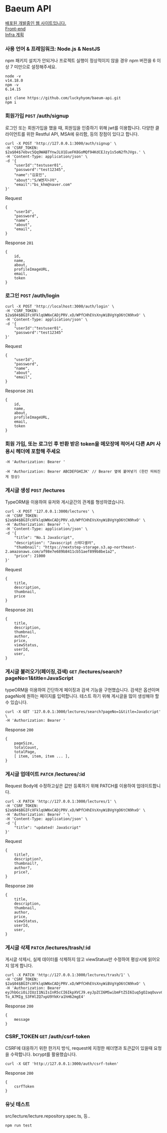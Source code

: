 # Baeum API


[배포된 개발중인 웹 사이트입니다.](https://www.makevalue.net/) \
[Front-end](https://github.com/luckyhyom/baeum-web) \
[Infra 계획](https://github.com/luckyhyom/AWS/tree/main/baeum)

### 사용 언어 & 프레임워크: Node.js & NestJS

npm 패키지 설치가 안되거나 프로젝트 실행이 정상적이지 않을 경우
npm 버전을 6 이상 7 미만으로 설정해주세요.

```tsx
node -v
v14.18.0
npm -v
6.14.15

git clone https://github.com/luckyhyom/baeum-api.git
npm i
```

### 회원가입 `POST` /auth/signup

로그인 또는 회원가입을 했을 때, 회원임을 인증하기 위해 jwt를 이용합니다. 다양한 클라이언트를 위한 Restful API, MSA에 유리함, 등의 장점이 있다고 합니다.

```tsx
curl -X POST 'http://127.0.0.1:3000/auth/signup' \
-H 'CSRF_TOKEN: $2a$04$7ebvc5Qq9WABTYnwJLU1EueFK8GoMQf94KdCEJzy1s5oN2fhJVgs.' \
-H 'Content-Type: application/json' \
-d '{
    "userId":"testuser01",
    "password":"test12345",
    "name":"김효민",
    "about":"S/W엔지니어",
    "email":"bs_khm@naver.com"
}'
```

Request

```tsx
{
    "userId",
    "password",
    "name",
    "about",
    "email",
}
```

Response `201`

```tsx
{
	id,
	name,
	about,
	profileImageURL,
	email,
	token
}
```

### 로그인 `POST` /auth/login

```tsx
curl -X POST 'http://localhost:3000/auth/login' \
-H 'CSRF_TOKEN: $2a$04$BGIFcXFklqUWNxCADjPRV.xD/WPfCHhEVsXnyWiBVgYgO6tCN9hxO' \
-H 'Content-Type: application/json' \
-d '{
    "userId":"testuser01",
    "password":"test12345"
}'
```

Request

```tsx
{
    "userId",
    "password",
    "name",
    "about",
    "email",
}
```

Response `201`

```tsx
{
	id,
	name,
	about,
	profileImageURL,
	email,
	token
}
```

### 회원 가입, 또는 로그인 후 반환 받은 token을 메모장에 적어서 다른 API 사용시 헤더에 포함해 주세요

```tsx
-H 'Authorization: Bearer '

-H 'Authorization: Bearer ABCDEFGHIJK' // Bearer 옆에 붙여넣기 (한칸 띄워진게 정상)
```

### 게시글 생성 `POST` /lectures

TypeORM을 이용하여 유저와 게시글간의 관계를 형성하였습니다.

```tsx
curl -X POST '127.0.0.1:3000/lectures' \
-H 'CSRF_TOKEN: $2a$04$BGIFcXFklqUWNxCADjPRV.xD/WPfCHhEVsXnyWiBVgYgO6tCN9hxO' \
-H 'Authorization: Bearer ' \
-H 'Content-Type: application/json' \
-d '{
    "title": "No.1 JavaScript",
    "description": "Javascript 스테디셀러",
    "thumbnail": "https://nextstep-storage.s3.ap-northeast-2.amazonaws.com/af98e7e689b8411cb51aef899b8be1a2",
    "price": 21000
}'
```

Request

```tsx
{
	title,
	description,
	thumbnail,
	price
}
```

Response `201`

```tsx
{
	title,
	description,
	thumbnail,
	author,
	price,
	viewStatus,
	userId,
	user,
}
```

### 게시글 불러오기(페이징,검색) `GET` /lectures/search?pageNo=1&title=JavaScript

typeORM을 이용하여 간단하게 페이징과 검색 기능을 구현했습니다. 검색은 옵션이며 pageNo에 원하는 페이지를 입력합니다. 테스트 하기 위해 게시글을 많이 생성해야 할 수 있습니다.

```tsx
curl -X GET '127.0.0.1:3000/lectures/search?pageNo=1&title=JavaScript' \
-H 'Authorization: Bearer '
```

Response `200`

```tsx
{
	pageSize,
	totalCount,
	totalPage,
	[ item, item, item ... ],
}
```

### 게시글 업데이트 `PATCH` /lectures/:id

Request Body에 수정하고싶은 값만 등록하기 위해 PATCH를 이용하여 업데이트합니다.

```tsx
curl -X PATCH 'http://127.0.0.1:3000/lectures/1' \
-H 'CSRF_TOKEN: $2a$04$BGIFcXFklqUWNxCADjPRV.xD/WPfCHhEVsXnyWiBVgYgO6tCN9hxO' \
-H 'Authorization: Bearer ' \
-H 'Content-Type: application/json' \
-d '{
    "title": "updated! JavaScript"
}'
```

Request

```tsx
{
	title?,
	description?,
	thumbnail?,
	author?,
	price?,
}
```

Response `200`

```tsx
{
	title,
	description,
	thumbnail,
	author,
	price,
	viewStatus,
	userId,
	user,
}
```

### 게시글 삭제 `PATCH` /lectures/trash/:id

게시글 삭제시, 실제 데이터를 삭제하지 않고 viewStatus만 수정하여 평상시에 읽어오지 않게 합니다. 

```tsx
curl -X PATCH 'http://127.0.0.1:3000/lectures/trash/1' \
-H 'CSRF_TOKEN: $2a$04$BGIFcXFklqUWNxCADjPRV.xD/WPfCHhEVsXnyWiBVgYgO6tCN9hxO' \
-H 'Authorization: Bearer eyJhbGciOiJIUzI1NiIsInR5cCI6IkpXVCJ9.eyJpZCI6MSwibmFtZSI6Iuq5gO2aqOuvvCIsImlhdCI6MTYzNTE4MTEwOCwiZXhwIjoxNjM1MjY3NTA4fQ.B5kzSgA-To_A7MIg_S3FHlZQ7xpU9YkKra1hH62mgE4'
```

Response `200`

```tsx
{
	message
}
```

### CSRF_TOKEN `GET` /auth/csrf-token

CSRF에 대응하기 위한 한가지 방식, request에 지정한 헤더명과 토큰값이 있을때 요청을 수락합니다.
bcrypt를 활용했습니다.

```tsx
curl -X GET 'http://127.0.0.1:3000/auth/csrf-token'
```

Response `200`

```tsx
{
	csrfToken
}
```

### 유닛 테스트

src/lecture/lecture.repository.spec.ts, 등..

```tsx
npm run test
```
